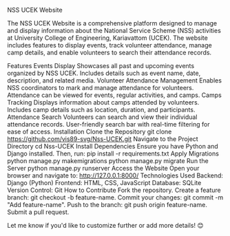 
NSS UCEK Website

The NSS UCEK Website is a comprehensive platform designed to manage and display information about the National Service Scheme (NSS) activities at University College of Engineering, Kariavattom (UCEK). The website includes features to display events, track volunteer attendance, manage camp details, and enable volunteers to search their attendance records.

Features
Events Display
Showcases all past and upcoming events organized by NSS UCEK.
Includes details such as event name, date, description, and related media.
Volunteer Attendance Management
Enables NSS coordinators to mark and manage attendance for volunteers.
Attendance can be viewed for events, regular activities, and camps.
Camps Tracking
Displays information about camps attended by volunteers.
Includes camp details such as location, duration, and participants.
Attendance Search
Volunteers can search and view their individual attendance records.
User-friendly search bar with real-time filtering for ease of access.
Installation
Clone the Repository
git clone https://github.com/vis89-svg/Nss-UCEK.git
Navigate to the Project Directory
cd Nss-UCEK
Install Dependencies
Ensure you have Python and Django installed. Then, run:
pip install -r requirements.txt
Apply Migrations
python manage.py makemigrations
python manage.py migrate
Run the Server
python manage.py runserver
Access the Website
Open your browser and navigate to:
http://127.0.0.1:8000/
Technologies Used
Backend: Django (Python)
Frontend: HTML, CSS, JavaScript
Database: SQLite
Version Control: Git
How to Contribute
Fork the repository.
Create a feature branch: git checkout -b feature-name.
Commit your changes: git commit -m "Add feature-name".
Push to the branch: git push origin feature-name.
Submit a pull request.

Let me know if you'd like to customize further or add more details! 😊
